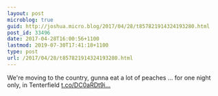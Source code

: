 ```yaml
---
layout: post
microblog: true
guid: http://joshua.micro.blog/2017/04/28/t857821914324193280.html
post_id: 33496
date: 2017-04-28T16:00:56+1100
lastmod: 2019-07-30T17:41:18+1100
type: post
url: /2017/04/28/t857821914324193280.html
---
```

We're moving to the country, gunna eat a lot of peaches ... for one night only, in Tenterfield [t.co/DC0aRDt9i...](https://t.co/DC0aRDt9iO)
